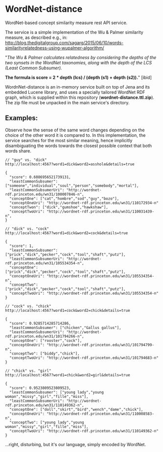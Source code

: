 # WordNet-distance
WordNet-based concept similarity measure rest API service.

The service is a simple implementation of the Wu & Palmer similarity measure, as described e.g., in: 
http://blog.thedigitalgroup.com/sagarg/2015/06/10/words-similarityrelatedness-using-wupalmer-algorithm/

"*The Wu & Palmer calculates relatedness by considering the depths of the two synsets in the WordNet taxonomies, along with the depth of the LCS (Least Common Subsumer).*

**The formula is score = 2 * depth (lcs) / (depth (s1) + depth (s2)).**"
[ibid]

WordnNet-distance is an in-memory service built on top of Jena and its embedded Lucene library, and uses a specially tailored WordNet RDF graph, which is supplied within this repository (**wordnet-distance.ttl.zip**). The zip file must be unpacked in the main service's directory. 

Examples:
------------------------------

Observe how the sense of the same word changes depending on the choice of the other word it is compared to. In this implementation, the service searches for the most similar meaning, hence implicitly disambiguating the words towards the closest possible context that both words share.

```
// "guy" vs. "dick"
http://localhost:4567?word1=dick&word2=asshole&details=true

{
  "score": 0.6086956521739131,
  "leastCommonSubsumer": ["someone","individual","soul","person","somebody","mortal"],
  "leastCommonSubsumerUri": "http://wordnet-rdf.princeton.edu/wn31/100007846-n",
  "conceptOne": ["cat","hombre","sod","guy","bozo"],
  "conceptOneUri": "http://wordnet-rdf.princeton.edu/wn31/110172934-n"
  "conceptTwon": ["dick","gumshoe","hawkshaw"],
  "conceptTwoUri": "http://wordnet-rdf.princeton.edu/wn31/110031439-n",
}

// "dick" vs. "cock"
http://localhost:4567?word1=dick&word2=cock&details=true

{
  "score": 1,
  "leastCommonSubsumer": ["prick","dick","pecker","cock","tool","shaft","putz"],
  "leastCommonSubsumerUri": "http://wordnet-rdf.princeton.edu/wn31/105534354-n",
  "conceptOne": ["prick","dick","pecker","cock","tool","shaft","putz"],
  "conceptOneUri": "http://wordnet-rdf.princeton.edu/wn31/105534354-n",
  "conceptTwo": ["prick","dick","pecker","cock","tool","shaft","putz"],
  "conceptTwoUri": "http://wordnet-rdf.princeton.edu/wn31/105534354-n"
}

// "cock" vs. "chick"
http://localhost:4567?word1=cock&word2=chick&details=true

{
  "score": 0.9285714285714286,
  "leastCommonSubsumer": ["chicken","Gallus gallus"],
  "leastCommonSubsumerUri": "http://wordnet-rdf.princeton.edu/wn31/101794266-n",
  "conceptOne": ["rooster","cock"],
  "conceptOneUri": "http://wordnet-rdf.princeton.edu/wn31/101794799-n",
  "conceptTwo": ["biddy","chick"],
  "conceptTwoUri": "http://wordnet-rdf.princeton.edu/wn31/101794683-n"
}

// "chick" vs. "girl"
http://localhost:4567?word1=chick&word2=girl&details=true

{
  "score": 0.9523809523809523,
  "leastCommonSubsumer": ["young lady","young woman","missy","girl","fille","miss"],
  "leastCommonSubsumerUri": "http://wordnet-rdf.princeton.edu/wn31/110149362-n",
  "conceptOne": ["doll","skirt","bird","wench","dame","chick"],
  "conceptOneUri": "http://wordnet-rdf.princeton.edu/wn31/110008583-n",
  "conceptTwo": ["young lady","young woman","missy","girl","fille","miss"],
  "conceptTwoUri": "http://wordnet-rdf.princeton.edu/wn31/110149362-n"
}
```
...right, disturbing, but it's our language, simply encoded by WordNet. 

